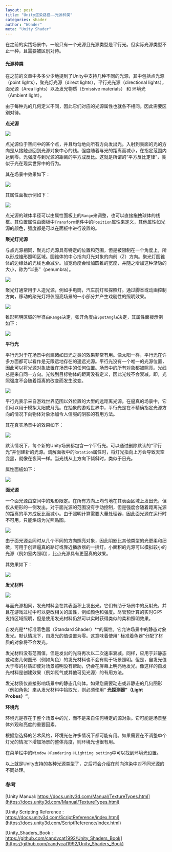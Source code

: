 ```yaml
---
layout: post
title: "Unity渲染路径——光源种类"
categories: shader
author: "Wonder"
meta: "Unity Shader"
---
```


在之前的实践场景中，一般只有一个光源且光源类型是平行光。但实际光源类型不止一种，且需要被区别对待。

#### 光源种类

在之前的文章中多多少少地提到了Unity中支持几种不同的光源，其中包括点光源（point lights），聚光灯光源（direct lights），平行光光源（directional lights）， 面光源（Area lights）以及发光物质（Emissive materials） 和 环境光（Ambient light）。

由于每种光的几何定义不同，因此它们对应的光源属性也就各不相同。因此需要区别对待。

**点光源**

![]({{site.url}}/assets/image/posts_images/PointLightDiagram.svg)



点光源位于空间中的某个点，并且均匀地向所有方向发出光。入射到表面的光的方向是从接触点回到光源对象中心的线。强度随着与光的距离而减小，在指定范围内达到零。光强度与到光源的距离的平方成反比。这就是所谓的“平方反比定律”，类似于光在现实世界中的行为。

其在场景中效果如下：



![]({{site.url}}/assets/image/posts_images/Light-Point.jpg)



其属性面板示例如下：



![]({{site.url}}/assets/image/posts_images/pointlight_setting.png)



点光源的球体半径可以由属性面板上的`Range`来调整，也可以直接拖拽球体的线框。其位置属性由面板中`Transform`组件中的`Position`属性来定义，其他属性如光源的颜色，强度都是可以在面板中进行设置的。

**聚光灯光源**

与点光源相同，聚光灯光源具有特定的位置和范围，但是被限制在一个角度上，所以形成锥形照明区域。圆锥体的中心指向灯光对象的向前（Z）方向。聚光灯圆锥体的边缘处的光线也会减少。加宽角度会增加圆锥的宽度，并随之增加这种渐隐的大小，称为“半影”（penumbra）。

![]({{site.url}}/assets/image/posts_images/SpotLightDiagram.svg)

聚光灯通常用于人造光源，例如手电筒，汽车前灯和探照灯。通过脚本或动画控制方向，移动的聚光灯将仅照亮场景的一小部分并产生戏剧性的照明效果。

![]({{site.url}}/assets/image/posts_images/Light-Spot.jpg)

锥形照明区域的半径由`Range`决定，张开角度由`SpotAngle`决定，其属性面板示例如下：

![]({{site.url}}/assets/image/posts_images/spotlight_setting.png)

**平行光**

平行光对于在场景中创建诸如日光之类的效果非常有用。像太阳一样，平行光在许多方面都可以看作是无限远地存在的遥远光源。平行光没有一个唯一的光源位置，因此可以将光源对象放置在场景中的任何位置。场景中的所有对象都被照亮。光线总是来自同一方向。光线到目标物体的距离没有定义，因此光线不会衰减，即，光照强度不会随着距离的改变而发生改变。

![]({{site.url}}/assets/image/posts_images/DirectionalLightDiagram.svg)

平行光表示来自游戏世界范围以外位置的大型的远距离光源。在逼真的场景中，它们可以用于模拟太阳或月亮。在抽象的游戏世界中，平行光是在不精确指定光源方向的情况下向物体对象添加令人信服的阴影的有用方法。

其在真实场景中的效果如下：

![]({{site.url}}/assets/image/posts_images/Light-Direct.jpg)

默认情况下，每个新的Unity场景都包含一个平行光。可以通过删除默认的“平行光”并创建新的光源。调解面板中的`Rotation`属性时，将灯光指向上方会导致天空变黑，就像在夜间一样。当光线从上方向下倾斜时，类似于日光。

属性面板如下：

![]({{site.url}}/assets/image/posts_images/DirectionalLight_setting.png)

**面光源**

一个面光源由空间中的矩形限定。在所有方向上均匀地在其表面区域上发出光，但仅从矩形的一侧发出。对于面光源的范围没有手动控制，但是强度会随着距离光源的距离的平方成反比而减小。由于照明计算需要大量处理器，因此面光源在运行时不可用，只能烘焙为光照贴图。

![]({{site.url}}/assets/image/posts_images/AreaLightDiagram.svg)

由于面光源会同时从几个不同的方向照亮对象，因此阴影比其他类型的光更柔和细微，可用于创建逼真的路灯或靠近播放器的一排灯。小面积的光源可以模拟较小的光源（例如室内照明），比点光源具有更逼真的效果。

其效果如下：

![]({{site.url}}/assets/image/posts_images/AreaLights.png)

**发光材料**

![]({{site.url}}/assets/image/posts_images/EmissiveMaterial.png)

与面光源相同，发光材料会在其表面积上发出光。它们有助于场景中的反射光，并且在游戏过程中可以更改相关的属性，例如颜色和强度。尽管预计算的实时GI不支持区域照明，但是使用发光材料仍然可以实时获得类似的柔和照明效果。

自发光是**标准着色器（Standard Shader）**的属性。它允许场景中的静态对象发光。默认情况下，自发光的值设置为零。这意味着使用“ 标准着色器”分配了材质的对象将不会发光。

发光材料没有范围值，但是发出的光将再次以二次速率衰减。同样，应用于非静态或动态几何图形（例如角色）的发光材料也不会有助于场景照明。但是，自发光值大于零的材质即使对场景照明没有帮助，仍会在屏幕上明亮地发光。像这样的自发光材料是创建效果（例如氖气或其他可见光源）的有用方法。

发光材质仅直接影响场景中的静态几何体。如果您需要动态或非静态的几何图形（例如角色）来从发光材料中拾取光，则必须使用“ **光探测器”（Light Probes）“**。

**环境光**

环境光是存在于整个场景中的光，而不是来自任何特定的源对象。它可能是场景整体外观和亮度的重要因素。

根据您选择的艺术风格，环境光在许多情况下都可能有用。如果需要在不调整单个灯光的情况下增加场景的整体亮度，则环境光也很有用。

在菜单栏中的`Window`->`Rendering`->`Lighting setting`中可以找到环境光设置。



以上就是Unity支持的各种光源类型了，之后将会介绍在前向渲染中对不同光源的不同处理。

### 参考

[Unity Manual: https://docs.unity3d.com/Manual/TextureTypes.html](https://docs.unity3d.com/Manual/TextureTypes.html)

[Unity Scripting Reference : https://docs.unity3d.com/ScriptReference/index.html](https://docs.unity3d.com/ScriptReference/index.html)

[Unity_Shaders_Book : https://github.com/candycat1992/Unity_Shaders_Book](https://github.com/candycat1992/Unity_Shaders_Book)

